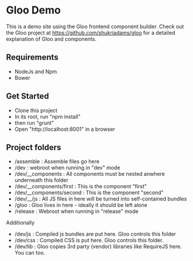 Gloo Demo
=========

This is a demo site using the Gloo frontend component builder. Check out the Gloo project at https://github.com/shukriadams/gloo for a detailed explanation of Gloo and components.

Requirements
------------
- NodeJs and Npm
- Bower


Get Started
-----------
- Clone this project
- In its root, run "npm install"
- then run "grunt"
- Open "http://localhost:8001" in a browser

Project folders
---------------
- /assemble                : Assemble files go here
- /dev                     : webroot when running in "dev" mode
- /dev/__components        : All components must be nested anwhere underneath this folder
- /dev/__components/first  : This is the component "first"
- /dev/__components/second : This is the component "second"
- /dev/__/js               : All JS files in here will be turned into self-contained bundles
- /gloo                    : Gloo lives in here - ideally it should be left alone
- /release                 : Webroot when running in "release" mode


Additionally

- /dev/js                  : Compiled js bundles are put here. Gloo controls this folder
- /dev/css                 : Compiled CSS is put here. Gloo controls this folder.
- /dev/lib                 : Gloo copies 3rd party (vendor) libraries like RequireJS here. You can too. 